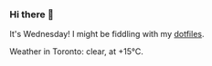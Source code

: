 ### Hi there :wave:

It's Wednesday! I might be fiddling with my [dotfiles](https://github.com/bewuethr/dotfiles).

Weather in Toronto: clear, at +15°C.
